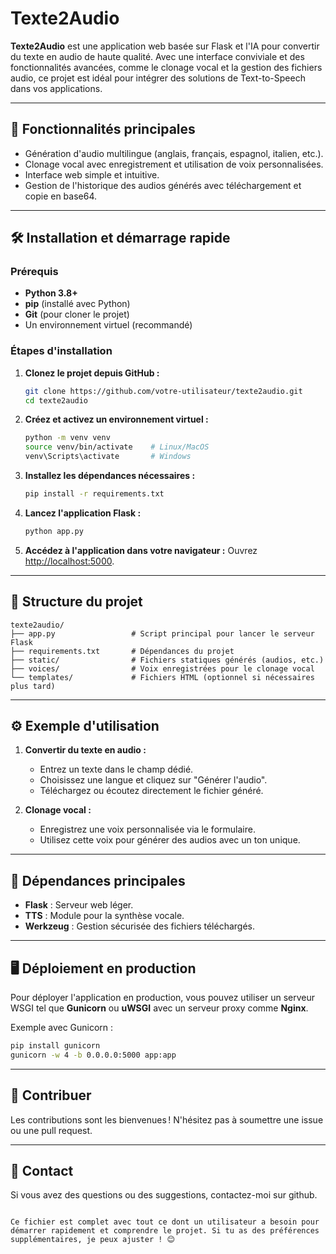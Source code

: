 # Texte2Audio

**Texte2Audio** est une application web basée sur Flask et l'IA pour convertir du texte en audio de haute qualité. Avec une interface conviviale et des fonctionnalités avancées, comme le clonage vocal et la gestion des fichiers audio, ce projet est idéal pour intégrer des solutions de Text-to-Speech dans vos applications.

---

## 🚀 Fonctionnalités principales

- Génération d'audio multilingue (anglais, français, espagnol, italien, etc.).
- Clonage vocal avec enregistrement et utilisation de voix personnalisées.
- Interface web simple et intuitive.
- Gestion de l'historique des audios générés avec téléchargement et copie en base64.

---

## 🛠️ Installation et démarrage rapide

### Prérequis
- **Python 3.8+**
- **pip** (installé avec Python)
- **Git** (pour cloner le projet)
- Un environnement virtuel (recommandé)

### Étapes d'installation

1. **Clonez le projet depuis GitHub :**
   ```bash
   git clone https://github.com/votre-utilisateur/texte2audio.git
   cd texte2audio
   ```

2. **Créez et activez un environnement virtuel :**
   ```bash
   python -m venv venv
   source venv/bin/activate    # Linux/MacOS
   venv\Scripts\activate       # Windows
   ```

3. **Installez les dépendances nécessaires :**
   ```bash
   pip install -r requirements.txt
   ```

4. **Lancez l'application Flask :**
   ```bash
   python app.py
   ```

5. **Accédez à l'application dans votre navigateur :**
   Ouvrez [http://localhost:5000](http://localhost:5000).

---

## 📂 Structure du projet

```plaintext
texte2audio/
├── app.py                 # Script principal pour lancer le serveur Flask
├── requirements.txt       # Dépendances du projet
├── static/                # Fichiers statiques générés (audios, etc.)
├── voices/                # Voix enregistrées pour le clonage vocal
└── templates/             # Fichiers HTML (optionnel si nécessaires plus tard)
```

---

## ⚙️ Exemple d'utilisation

1. **Convertir du texte en audio :**
   - Entrez un texte dans le champ dédié.
   - Choisissez une langue et cliquez sur "Générer l'audio".
   - Téléchargez ou écoutez directement le fichier généré.

2. **Clonage vocal :**
   - Enregistrez une voix personnalisée via le formulaire.
   - Utilisez cette voix pour générer des audios avec un ton unique.

---

## 🧰 Dépendances principales

- **Flask** : Serveur web léger.
- **TTS** : Module pour la synthèse vocale.
- **Werkzeug** : Gestion sécurisée des fichiers téléchargés.

---

## 🖥️ Déploiement en production

Pour déployer l'application en production, vous pouvez utiliser un serveur WSGI tel que **Gunicorn** ou **uWSGI** avec un serveur proxy comme **Nginx**.

Exemple avec Gunicorn :
```bash
pip install gunicorn
gunicorn -w 4 -b 0.0.0.0:5000 app:app
```

---

## 🤝 Contribuer

Les contributions sont les bienvenues ! N'hésitez pas à soumettre une issue ou une pull request.

---

## 📧 Contact

Si vous avez des questions ou des suggestions, contactez-moi sur github.
```

Ce fichier est complet avec tout ce dont un utilisateur a besoin pour démarrer rapidement et comprendre le projet. Si tu as des préférences supplémentaires, je peux ajuster ! 😊